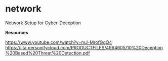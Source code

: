 # network
Network Setup for Cyber-Deception 

**Resources**

https://www.youtube.com/watch?v=mJ-MrofGgQ4
https://ilta.personifycloud.com/PRODUCTFILES/4964605/10%20Deception%20Based%20Threat%20Detection.pdf
